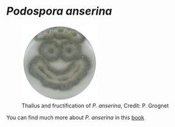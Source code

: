 # *Podospora anserina*


<figure>
  <img src="Pictures/podo.png" width=200 height=200>
    <figcaption> Thallus and fructification of <em>P. anserina</em>, Credit: P. Grognet</figcaption>
</figure>



You can find much more about *P. anserina* in this [book](https://hal.archives-ouvertes.fr/hal-02475488/document)
